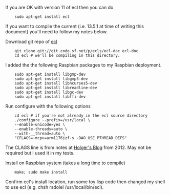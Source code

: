 If you are OK with version 11 of ecl then you can do

```shell
    sudo apt-get install ecl
```

If you want to compile the current (i.e. 13.5.1 at time of writing this document) you'll
need to follow my notes below.


Download git repo of [ecl](http://ecls.sourceforge.net/download.html)

```shell
    git clone git://git.code.sf.net/p/ecls/ecl-doc ecl-doc
    cd ecl # we'll be compiling in this directory.
```

I added the the following Raspbian packages to my Raspbian deployment.

```shell
    sudo apt-get install libgmp-dev
    sudo apt-get install libgmp3-dev
    sudo apt-get install libncurses5-dev
    sudo apt-get install libreadline-dev
    sudo apt-get install libgc-dev
    sudo apt-get install libffi-dev
```

Run configure with the following options

```shell
    cd ecl # if you're not already in the ecl source directory
    ./configure --prefix=/usr/local \
    --enable-unicode=yes \
    --enable-threads=auto \
    --with-__thread=auto \
    "CFLAGS=-mcpu=arm1176jzf-s -DAO_USE_PTHREAD_DEFS"
```

The CLAGS line is from notes at [Holger's Blog](http://blog.hdurer.net/posts/2012/07/23_building-my-own-ecl-for-and-on-the-raspberry-pi.html) from 2012. 
May not be required but I used it in my tests.

Install on Raspbian system (takes a long time to compile)

```shell
    make; sudo make install
```

Confirm ecl's install location, run some toy lisp code then changed my shell to use ecl (e.g. 
chsh rsdoiel /usr/local/bin/ecl).



